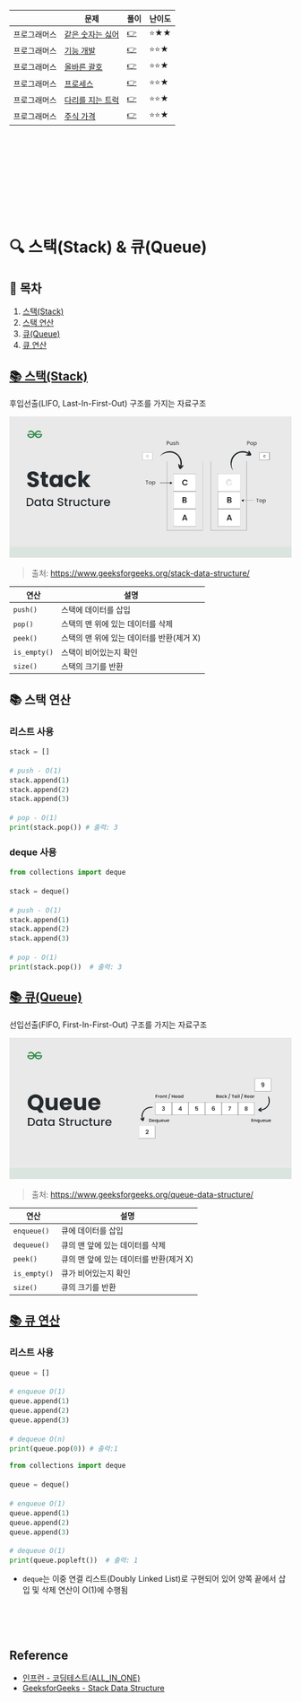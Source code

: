 ||문제|풀이|난이도|
|--|--|--|--|
|프로그래머스|[같은 숫자는 싫어](https://school.programmers.co.kr/learn/courses/30/lessons/12906)|[👉](./01_같은숫자는싫어.py)|⭐️★★|
|프로그래머스|[기능 개발](https://school.programmers.co.kr/learn/courses/30/lessons/42586)|[👉](./02_기능개발.py)|⭐️⭐️★|
|프로그래머스|[올바른 괄호](https://school.programmers.co.kr/learn/courses/30/lessons/12909)|[👉](./03_올바른괄호.py)|⭐️⭐️★|
|프로그래머스|[프로세스](https://school.programmers.co.kr/learn/courses/30/lessons/42587)|[👉](./04_프로세스.py)|⭐️⭐️★|
|프로그래머스|[다리를 지는 트럭](https://school.programmers.co.kr/learn/courses/30/lessons/42583)|[👉](./05_다리를지나는트럭.py)|⭐️⭐️★|
|프로그래머스|[주식 가격](https://school.programmers.co.kr/learn/courses/30/lessons/42584)|[👉](./06_주식가격.py)|⭐️⭐️★|

<br><br><br>
---
<br><br>

# 🔍 스택(Stack) & 큐(Queue)

## 📌 목차

1. [스택(Stack)](#1)
2. [스택 연산](#2)
3. [큐(Queue)](#3)
4. [큐 연산](#4)

## [📚 스택(Stack)](#1)
후입선출(LIFO, Last-In-First-Out) 구조를 가지는 자료구조

![alt text](./img/image.png)
> 출처: https://www.geeksforgeeks.org/stack-data-structure/

|연산|설명|
|--|--|
|`push()`|스택에 데이터를 삽입|
|`pop()`|스택의 맨 위에 있는 데이터를 삭제|
|`peek()`|스택의 맨 위에 있는 데이터를 반환(제거 X)|
|`is_empty()`|스택이 비어있는지 확인|
|`size()`|스택의 크기를 반환|

## 📚 스택 연산
### 리스트 사용
```python
stack = []

# push - O(1)
stack.append(1) 
stack.append(2) 
stack.append(3) 

# pop - O(1)
print(stack.pop()) # 출력: 3
```

### deque 사용
```python
from collections import deque

stack = deque()

# push - O(1)
stack.append(1)
stack.append(2)
stack.append(3)

# pop - O(1)
print(stack.pop())  # 출력: 3
```

## [📚 큐(Queue)](#3)
선입선출(FIFO, First-In-First-Out) 구조를 가지는 자료구조

![alt text](./img/image1.png)
> 출처: https://www.geeksforgeeks.org/queue-data-structure/

|연산|설명|
|--|--|
|`enqueue()`|큐에 데이터를 삽입|
|`dequeue()`|큐의 맨 앞에 있는 데이터를 삭제|
|`peek()`|큐의 맨 앞에 있는 데이터를 반환(제거 X)|
|`is_empty()`|큐가 비어있는지 확인|
|`size()`|큐의 크기를 반환|

## [📚 큐 연산](#4)
### 리스트 사용
```python
queue = []

# enqueue O(1)
queue.append(1) 
queue.append(2) 
queue.append(3) 

# dequeue O(n)
print(queue.pop(0)) # 출력:1
```

```python
from collections import deque

queue = deque()

# enqueue O(1)
queue.append(1)
queue.append(2)
queue.append(3)

# dequeue O(1)
print(queue.popleft())  # 출력: 1
```

- `deque`는 이중 연결 리스트(Doubly Linked List)로 구현되어 있어 양쪽 끝에서 삽입 및 삭제 연산이 O(1)에 수행됨



<br><br><br>


## Reference
- [인프런 - 코딩테스트(ALL_IN_ONE)](https://www.inflearn.com/course/%EC%BD%94%EB%94%A9%ED%85%8C%EC%8A%A4%ED%8A%B8-%EC%9E%85%EB%AC%B8-%ED%8C%8C%EC%9D%B4%EC%8D%AC)
- [GeeksforGeeks - Stack Data Structure](https://www.geeksforgeeks.org/stack-data-structure/)